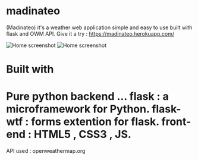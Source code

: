 # madinateo
(Madinateo) it's a weather web application  simple and easy to use built with flask and OWM API.
Give it a try : https://madinateo.herokuapp.com/

![Home screenshot]()
![Home screenshot]()

# Built with
Pure python backend ...
flask : a microframework for Python.
flask-wtf : forms extention for flask.
front-end : HTML5 , CSS3 , JS.
=============================
API used : openweathermap.org
